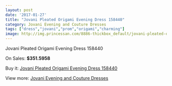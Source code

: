 ```yaml
---
layout: post
date: '2017-01-27'
title: "Jovani Pleated Origami Evening Dress 158440"
category: Jovani Evening and Couture Dresses
tags: ["dress","jovani","prom","origami","charming"]
image: http://img.princessan.com/8886-thickbox_default/jovani-pleated-origami-evening-dress-158440.jpg
---
```

Jovani Pleated Origami Evening Dress 158440

On Sales: **$351.5958**
<a href="https://www.princessan.com/en/jovani-evening-and-couture-dresses/3910-jovani-pleated-origami-evening-dress-158440.html"><amp-img layout="responsive" width="600" height="600" src="//img.princessan.com/8886-thickbox_default/jovani-pleated-origami-evening-dress-158440.jpg" alt="Jovani Pleated Origami Evening Dress 158440 0" /></a>
<a href="https://www.princessan.com/en/jovani-evening-and-couture-dresses/3910-jovani-pleated-origami-evening-dress-158440.html"><amp-img layout="responsive" width="600" height="600" src="//img.princessan.com/8887-thickbox_default/jovani-pleated-origami-evening-dress-158440.jpg" alt="Jovani Pleated Origami Evening Dress 158440 1" /></a>

Buy it: [Jovani Pleated Origami Evening Dress 158440](https://www.princessan.com/en/jovani-evening-and-couture-dresses/3910-jovani-pleated-origami-evening-dress-158440.html "Jovani Pleated Origami Evening Dress 158440")

View more: [Jovani Evening and Couture Dresses](https://www.princessan.com/en/27-jovani-evening-and-couture-dresses "Jovani Evening and Couture Dresses")